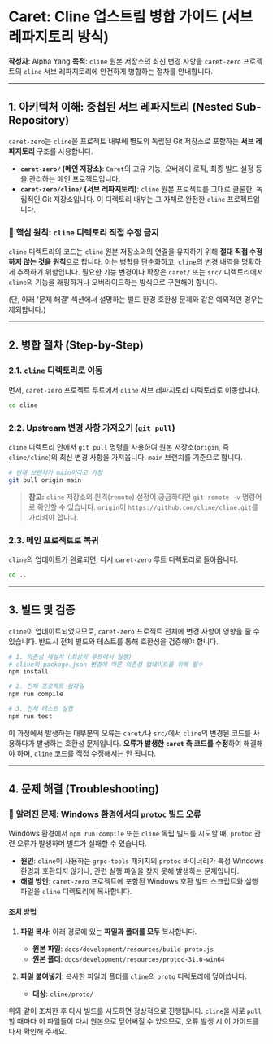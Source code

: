 # Caret: Cline 업스트림 병합 가이드 (서브 레파지토리 방식)

**작성자**: Alpha Yang
**목적**: `cline` 원본 저장소의 최신 변경 사항을 `caret-zero` 프로젝트의 `cline` 서브 레파지토리에 안전하게 병합하는 절차를 안내합니다.

---

## 1. 아키텍처 이해: 중첩된 서브 레파지토리 (Nested Sub-Repository)

`caret-zero`는 `cline`을 프로젝트 내부에 별도의 독립된 Git 저장소로 포함하는 **서브 레파지토리** 구조를 사용합니다.

- **`caret-zero/` (메인 저장소)**: `Caret`의 고유 기능, 오버레이 로직, 최종 빌드 설정 등을 관리하는 메인 프로젝트입니다.
- **`caret-zero/cline/` (서브 레파지토리)**: `cline` 원본 프로젝트를 그대로 클론한, 독립적인 Git 저장소입니다. 이 디렉토리 내부는 그 자체로 완전한 `cline` 프로젝트입니다.

### 📜 **핵심 원칙: `cline` 디렉토리 직접 수정 금지**

`cline` 디렉토리의 코드는 `cline` 원본 저장소와의 연결을 유지하기 위해 **절대 직접 수정하지 않는 것을 원칙**으로 합니다. 이는 병합을 단순화하고, `cline`의 변경 내역을 명확하게 추적하기 위함입니다. 필요한 기능 변경이나 확장은 `caret/` 또는 `src/` 디렉토리에서 `cline`의 기능을 래핑하거나 오버라이드하는 방식으로 구현해야 합니다.

(단, 아래 '문제 해결' 섹션에서 설명하는 빌드 환경 호환성 문제와 같은 예외적인 경우는 제외합니다.)

---

## 2. 병합 절차 (Step-by-Step)

### 2.1. `cline` 디렉토리로 이동

먼저, `caret-zero` 프로젝트 루트에서 `cline` 서브 레파지토리 디렉토리로 이동합니다.

```bash
cd cline
```

### 2.2. Upstream 변경 사항 가져오기 (`git pull`)

`cline` 디렉토리 안에서 `git pull` 명령을 사용하여 원본 저장소(`origin`, 즉 `cline/cline`)의 최신 변경 사항을 가져옵니다. `main` 브랜치를 기준으로 합니다.

```bash
# 현재 브랜치가 main이라고 가정
git pull origin main
```

> **참고:** `cline` 저장소의 원격(`remote`) 설정이 궁금하다면 `git remote -v` 명령어로 확인할 수 있습니다. `origin`이 `https://github.com/cline/cline.git`를 가리켜야 합니다.

### 2.3. 메인 프로젝트로 복귀

`cline`의 업데이트가 완료되면, 다시 `caret-zero` 루트 디렉토리로 돌아옵니다.

```bash
cd ..
```

---

## 3. 빌드 및 검증

`cline`이 업데이트되었으므로, `caret-zero` 프로젝트 전체에 변경 사항이 영향을 줄 수 있습니다. 반드시 전체 빌드와 테스트를 통해 호환성을 검증해야 합니다.

```bash
# 1. 의존성 재설치 (최상위 루트에서 실행)
# cline의 package.json 변경에 따른 의존성 업데이트를 위해 필수
npm install

# 2. 전체 프로젝트 컴파일
npm run compile

# 3. 전체 테스트 실행
npm run test
```

이 과정에서 발생하는 대부분의 오류는 `caret/`나 `src/`에서 `cline`의 변경된 코드를 사용하다가 발생하는 호환성 문제입니다. **오류가 발생한 `caret` 측 코드를 수정**하여 해결해야 하며, `cline` 코드를 직접 수정해서는 안 됩니다.

---

## 4. 문제 해결 (Troubleshooting)

### 🚨 알려진 문제: Windows 환경에서의 `protoc` 빌드 오류

Windows 환경에서 `npm run compile` 또는 `cline` 독립 빌드를 시도할 때, `protoc` 관련 오류가 발생하며 빌드가 실패할 수 있습니다.

- **원인**: `cline`이 사용하는 `grpc-tools` 패키지의 `protoc` 바이너리가 특정 Windows 환경과 호환되지 않거나, 관련 실행 파일을 찾지 못해 발생하는 문제입니다.
- **해결 방안**: `caret-zero` 프로젝트에 포함된 Windows 호환 빌드 스크립트와 실행 파일을 `cline` 디렉토리에 복사합니다.

#### **조치 방법**

1.  **파일 복사**: 아래 경로에 있는 **파일과 폴더를 모두** 복사합니다.
    -   **원본 파일**: `docs/development/resources/build-proto.js`
    -   **원본 폴더**: `docs/development/resources/protoc-31.0-win64`

2.  **파일 붙여넣기**: 복사한 파일과 폴더를 `cline`의 `proto` 디렉토리에 덮어씁니다.
    -   **대상**: `cline/proto/`

위와 같이 조치한 후 다시 빌드를 시도하면 정상적으로 진행됩니다. `cline`을 새로 `pull` 할 때마다 이 파일들이 다시 원본으로 덮어써질 수 있으므로, 오류 발생 시 이 가이드를 다시 확인해 주세요. 